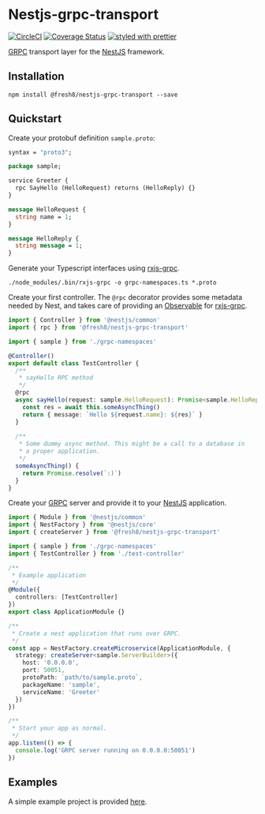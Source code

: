 # Nestjs-grpc-transport

[![CircleCI](https://circleci.com/gh/fresh8/nestjs-grpc-transport.svg?style=svg)](https://circleci.com/gh/fresh8/nestjs-grpc-transport)
[![Coverage Status](https://coveralls.io/repos/github/fresh8/nestjs-grpc-transport/badge.svg?branch=master)](https://coveralls.io/github/fresh8/nestjs-grpc-transport?branch=master)
[![styled with prettier](https://img.shields.io/badge/styled_with-prettier-ff69b4.svg)](https://github.com/prettier/prettier)

[GRPC](https://grpc.io) transport layer for the [NestJS](https://github.com/kamilmysliwiec/nest) framework.

## Installation
```npm install @fresh8/nestjs-grpc-transport --save```

## Quickstart

Create your protobuf definition `sample.proto`:

```protobuf
syntax = "proto3";

package sample;

service Greeter {
  rpc SayHello (HelloRequest) returns (HelloReply) {}
}

message HelloRequest {
  string name = 1;
}

message HelloReply {
  string message = 1;
}
```

Generate your Typescript interfaces using [rxjs-grpc](https://github.com/kondi/rxjs-grpc/blob/master/README.md#quickstart).
```
./node_modules/.bin/rxjs-grpc -o grpc-namespaces.ts *.proto
```

Create your first controller. The `@rpc` decorator provides some metadata needed by Nest, and takes care of providing an [Observable](http://reactivex.io/rxjs/class/es6/Observable.js~Observable.html) for [rxjs-grpc](https://github.com/kondi/rxjs-grpc/blob/master/README.md#quickstart).

```typescript
import { Controller } from '@nestjs/common'
import { rpc } from '@fresh8/nestjs-grpc-transport'

import { sample } from './grpc-namespaces'

@Controller()
export default class TestController {
  /**
   * sayHello RPC method
   */
  @rpc
  async sayHello(request: sample.HelloRequest): Promise<sample.HelloReply> {
    const res = await this.someAsyncThing()
    return { message: `Hello ${request.name}: ${res}` }
  }
  
  /**
   * Some dummy async method. This might be a call to a database in
   * a proper application.
   */
  someAsyncThing() {
    return Promise.resolve(`:)`)
  }
}

```

Create your [GRPC](https://grpc.io) server and provide it to your [NestJS](https://github.com/kamilmysliwiec/nest) application.

```typescript
import { Module } from '@nestjs/common'
import { NestFactory } from '@nestjs/core'
import { createServer } from '@fresh8/nestjs-grpc-transport'

import { sample } from './grpc-namespaces'
import { TestController } from './test-controller'

/**
 * Example application
 */
@Module({
  controllers: [TestController]
})
export class ApplicationModule {}

/**
 * Create a nest application that runs over GRPC.
 */
const app = NestFactory.createMicroservice(ApplicationModule, {
  strategy: createServer<sample.ServerBuilder>({
    host: '0.0.0.0',
    port: 50051,
    protoPath: `path/to/sample.proto`,
    packageName: 'sample',
    serviceName: 'Greeter'
  })
})

/**
 * Start your app as normal.
 */
app.listen(() => {
  console.log('GRPC server running on 0.0.0.0:50051')
})
```

## Examples
A simple example project is provided [here](example).
